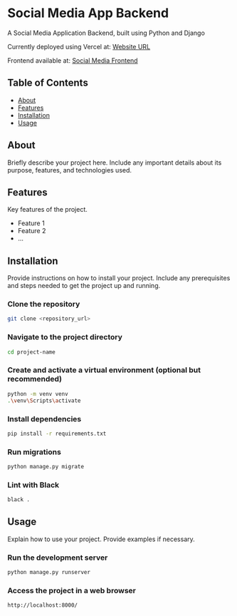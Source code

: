 # Social Media App Backend

A Social Media Application Backend, built using Python and Django

Currently deployed using Vercel at: [Website URL](https://social-media-backend-mf0tb715v-faizan-alis-projects-76e43fd9.vercel.app)

Frontend available at: [Social Media Frontend](https://github.com/FaizanAli-io/Social-Media-Frontend)

## Table of Contents

- [About](#about)
- [Features](#features)
- [Installation](#installation)
- [Usage](#usage)

## About

Briefly describe your project here. Include any important details about its purpose, features, and technologies used.

## Features

Key features of the project.

- Feature 1
- Feature 2
- ...

## Installation

Provide instructions on how to install your project. Include any prerequisites and steps needed to get the project up and running.

### Clone the repository

```sh
git clone <repository_url>
```

### Navigate to the project directory

```sh
cd project-name
```

### Create and activate a virtual environment (optional but recommended)

```sh
python -m venv venv
.\venv\Scripts\activate
```

### Install dependencies

```sh
pip install -r requirements.txt
```

### Run migrations

```sh
python manage.py migrate
```

### Lint with Black

```sh
black .
```

## Usage

Explain how to use your project. Provide examples if necessary.

### Run the development server

```sh
python manage.py runserver
```

### Access the project in a web browser

```sh
http://localhost:8000/
```
